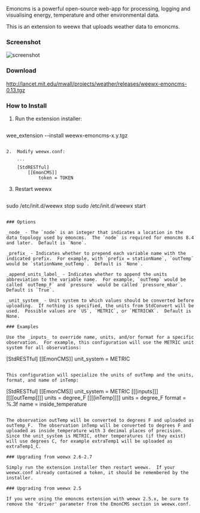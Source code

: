 Emoncms is a powerful open-source web-app for processing, logging and visualising energy, temperature and other environmental data.

This is an extension to weewx that uploads weather data to emoncms.

### Screenshot
![screenshot](http://lancet.mit.edu/mwall/projects/weather/weewx-on-emoncms.png)

### Download

http://lancet.mit.edu/mwall/projects/weather/releases/weewx-emoncms-0.13.tgz

### How to Install

1.  Run the extension installer:

    ```
wee_extension --install weewx-emoncms-x.y.tgz
```

2.  Modify weewx.conf:

    ```
    [StdRESTful]
        [[EmonCMS]]
            token = TOKEN
```

3.  Restart weewx

    ```
sudo /etc/init.d/weewx stop
sudo /etc/init.d/weewx start
```

### Options

_node_ - The `node` is an integer that indicates a location in the data topology used by emoncms.  The `node` is required for emoncms 8.4 and later.  Default is `None`.

_prefix_ - Indicates whether to prepend each variable name with the indicated prefix.  For example, with `prefix = stationName`, `outTemp` would be `stationName_outTemp`.  Default is `None`.

_append_units_label_ - Indicates whether to append the units abbreviation to the variable name.  For example, `outTemp` would be called `outTemp_F` and `pressure` would be called `pressure_mbar`.  Default is `True`.

_unit_system_ - Unit system to which values should be converted before uploading.  If nothing is specified, the units from StdConvert will be used.  Possible values are `US`, `METRIC`, or `METRICWX`.  Default is None.

### Examples

Use the _inputs_ to override name, units, and/or format for a specific observation.  For example, this configuration will use the METRIC unit system for all observations:

```
[StdRESTful]
    [[EmonCMS]]
        unit_system = METRIC
```

This configuration will specialize the units of outTemp and the units, format, and name of inTemp:

```
[StdRESTful]
    [[EmonCMS]]
        unit_system = METRIC
        [[[inputs]]]
            [[[[outTemp]]]]
                units = degree_F
            [[[[inTemp]]]]
                units = degree_F
                format = %.3f
                name = inside_temperature
```

The observation outTemp will be converted to degrees F and uploaded as outTemp_F.  The observation inTemp will be converted to degrees F and uploaded as inside_temperature with 3 decimal places of precision.  Since the unit_system is METRIC, other temperatures (if they exist) will use degrees C, for example extraTemp1 will be uploaded as extraTemp1_C.

### Upgrading from weewx 2.6-2.7

Simply run the extension installer then restart weewx.  If your weewx.conf already contained a token, it should be remembered by the installer.

### Upgrading from weewx 2.5

If you were using the emoncms extension with weewx 2.5.x, be sure to remove the 'driver' parameter from the EmonCMS section in weewx.conf.